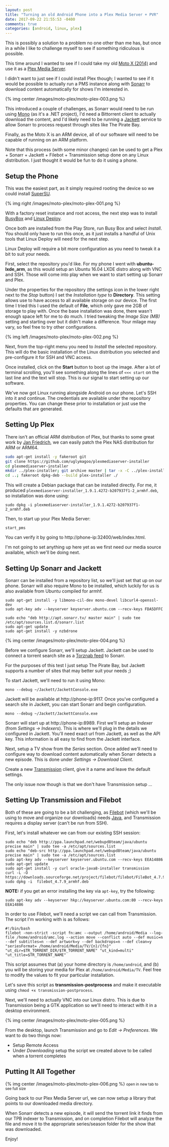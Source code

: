 ```yaml
---
layout: post
title: "Turning an old Android Phone into a Plex Media Server + PVR"
date: 2017-09-22 21:55:53 -0400
comments: true
categories: [android, linux, plex]
---
```


This is possibly a solution to a problem no one other than me has, but once in a while I like to challenge myself to see if something ridiculous is possible.

This time around I wanted to see if I could take my old [Moto X (2014)](http://www.gsmarena.com/motorola_moto_x_\(2nd_gen\)-6649.php) and use it as a [Plex Media Server](https://www.plex.tv/).

I didn't want to just see if I could install Plex though; I wanted to see if it would be possible to actually run a PMS instance along with [Sonarr](https://sonarr.tv/) to download content automatically for shows I'm interested in.

{% img center /images/moto-plex/moto-plex-003.png %}

This introduced a couple of challenges, as Sonarr would need to be run using [Mono](http://www.mono-project.com/) (as it's a .NET project), I'd need a Bittorrent client to actually download the content, and I'd likely need to be running a [Jackett](https://github.com/Jackett/Jackett) service to allow Sonarr to process request through sites like The Pirate Bay.

Finally, as the Moto X is an ARM device, all of our software will need to be capable of running on an ARM platform.

Note that this process (with some minor changes) can be used to get a Plex + Sonarr + Jackett + Filebot + Transmission setup done on any Linux distribution. I just thought it would be fun to do it using a phone.

<!-- more -->

## Setup the Phone

This was the easiest part, as it simply required rooting the device so we could install [SuperSU](https://download.chainfire.eu/696/supersu/).

{% img right /images/moto-plex/moto-plex-001.png %}

With a factory reset instance and root access, the next step was to install [BusyBox](https://play.google.com/store/apps/details?id=stericson.busybox&hl=en) and [Linux Deploy](https://play.google.com/store/apps/details?id=ru.meefik.linuxdeploy&hl=en).

Once both are installed from the Play Store, run Busy Box and select *Install*. You should only have to run this once, as it just installs a handful of Unix tools that Linux Deploy will need for the next step.

Linux Deploy will require a bit more configuration as you need to tweak it a bit to suit your needs.

First, select the repository you'd like. For my phone I went with **ubuntu-lxde_arm**, as this would setup an Ubuntu 16.04 LXDE distro along with VNC and SSH. Those will come into play when we want to start setting up Sonarr and Plex.

Under the properties for the repository (the settings icon in the lower right next to the *Stop* button) I set the *Installation type* to **Directory**. This setting allows use to have access to all available storage on our device. The first time I tried this I used the default of **File**, which only gave me 2GB of storage to play with. Once the base installation was done, there wasn't enough space left for me to do much. I tried tweaking the *Image Size (MB)* setting and starting over but it didn't make a difference. Your milage may vary, so feel free to try other configurations.

{% img left /images/moto-plex/moto-plex-002.png %}

Next, from the top-right menu you need to *Install* the selected repository. This will do the basic installation of the Linux distribution you selected and pre-configure it for SSH and VNC access.

Once installed, click on the **Start** button to boot up the image. After a lot of terminal scrolling, you'll see something along the lines of `<<< start` on the last line and the text will stop. This is our signal to start setting up our software.

We've now got Linux running alongside Android on our phone. Let's SSH into it and continue. The credentials are available under the repository properties. You can change these prior to installation or just use the defaults that are generated.

## Setting Up Plex

There isn't an official ARM distribution of Plex, but thanks to some great work by [Jan Friedrich](https://github.com/uglymagoo/plexmediaserver-installer), we can easily patch the Plex NAS distribution for ARM or ARM64.

``` bash
sudo apt-get install -y fakeroot git
git clone https://github.com/uglymagoo/plexmediaserver-installer
cd plexmediaserver-installer
mkdir ../plex-installer; git archive master | tar -x -C ../plex-installer/
cd ..; fakeroot dpkg-deb --build plex-installer ./
```

This will create a Debian package that can be installed directly. For me, it produced `plexmediaserver-installer_1.9.1.4272-b207937f1-2_armhf.deb`, so installation was done using:

```
sudo dpkg -i plexmediaserver-installer_1.9.1.4272-b207937f1-2_armhf.deb
```

Then, to start up your Plex Media Server:

```
start_pms
```

You can verify it by going to http://phone-ip:32400/web/index.html.

I'm not going to set anything up here yet as we first need our media source available, which we'll be doing next.

## Setting Up Sonarr and Jackett

Sonarr can be installed from a repository list, so we'll just set that up on our phone. Sonarr will also require Mono to be installed, which luckily for us is also available from Ubuntu compiled for armhf.

```
sudo apt-get install -y libmono-cil-dev mono-devel libcurl4-openssl-dev
sudo apt-key adv --keyserver keyserver.ubuntu.com --recv-keys FDA5DFFC

sudo echo "deb http://apt.sonarr.tv/ master main" | sudo tee /etc/apt/sources.list.d/sonarr.list
sudo apt-get update
sudo apt-get install -y nzbdrone
```
{% img center /images/moto-plex/moto-plex-004.png %}


Before we configure Sonarr, we'll setup Jackett. Jackett can be used to connect a torrent search site as a [Torznab feed](https://github.com/Sonarr/Sonarr/wiki/Supported-Indexers#torznab) to Sonarr.

For the purposes of this test I just setup The Pirate Bay, but Jackett supports a number of sites that may better suit your needs ;)

To start Jackett, we'll need to run it using Mono:

```
mono --debug ~/Jackett/JackettConsole.exe
```

Jackett will be available at http://phone-ip:9117. Once you've configured a search site in Jackett, you can start Sonarr and begin configuration.

```
mono --debug ~/Jackett/JackettConsole.exe
```

Sonarr will start up at http://phone-ip:8989. First we'll setup an *Indexer* (from *Settings -> Indexers*). This is where we'll plug in the details we configured in Jackett. You'll need exact url from Jackett, as well as the API key. This information is all easy to find from the Jackett interface.

Next, setup a TV show from the *Series* section. Once added we'll need to configure way to download content automatically when Sonarr detects a new episode. This is done under *Settings -> Download Client*.

Create a new [Transmission](https://transmissionbt.com/) client, give it a name and leave the default settings.

The only issue now though is that we don't have Transmission setup ...

## Setting Up Transmission and Filebot

Both of these are going to be a bit challenging, as [Filebot](https://www.filebot.net/) (which we'll be using to move and organize our downloads) needs [Java](https://www.java.com/en/), and Transmission requires a display server (can't be run from SSH).

First, let's install whatever we can from our existing SSH session:

```
sudo echo "deb http://ppa.launchpad.net/webupd8team/java/ubuntu precise main" | sudo tee -a /etc/apt/sources.list
sudo echo "deb-src http://ppa.launchpad.net/webupd8team/java/ubuntu precise main" | sudo tee -a /etc/apt/sources.list
sudo apt-key adv --keyserver keyserver.ubuntu.com --recv-keys EEA14886
sudo apt-get update
sudo apt-get install -y curl oracle-java8-installer transmission
curl -L -O https://downloads.sourceforge.net/project/filebot/filebot/FileBot_4.7.9/filebot_4.7.9_armhf.deb
sudo dpkg -i  filebot_4.7.9_armhf.deb
```

**NOTE:** if you get an error installing the key via `apt-key`, try the following:

```
sudo apt-key adv --keyserver hkp://keyserver.ubuntu.com:80 --recv-keys EEA14886
```

In order to use Filebot, we'll need a script we can call from Transmission. The script I'm working with is as follows:

```
#!/bin/bash
filebot -non-strict -script fn:amc --output /home/android/Media --log-file /home/android/amc.log --action move --conflict auto --def music=n --def subtitles=n --def artwork=y --def backdrops=n --def clean=y "seriesFormat= /home/android/Media/TV/{n}/{fn}" "ut_dir=$TR_TORRENT_DIR/$TR_TORRENT_NAME" "ut_kind=multi" "ut_title=$TR_TORRENT_NAME"
```

This script assumes that (a) your home directory is `/home/android`, and (b) you will be storing your media for Plex at `/home/android/Media/TV`. Feel free to modify the values to fit your particular installation.

Let's save this script as **transmission-postprocess** and make it executable using `chmod +x transmission-postprocess`.

Next, we'll need to actually VNC into our Linux distro. This is due to Transmission being a GTK application so we'll need to interact with it in a desktop environment.

{% img center /images/moto-plex/moto-plex-005.png %}

From the desktop, launch Transmission and go to *Edit -> Preferences*. We want to do two things now:

- Setup Remote Access
- Under *Downloading* setup the script we created above to be called when a torrent completes

## Putting It All Together

{% img center /images/moto-plex/moto-plex-006.png %}
<small>open in new tab to see full size</small>

Going back to our Plex Media Server url, we can now setup a library that points to our downloaded media directory.

When Sonarr detects a new episode, it will send the torrent link it finds from our TPB indexer to Transmission, and on completion Filebot will analyze the file and move it to the appropriate series/season folder for the show that was downloaded.

Enjoy!